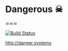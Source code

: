 # Dangerous ☠

☠☠☠

[![Build Status](https://travis-ci.org/JuanitoFatas/dangerous.svg?branch=master)](https://travis-ci.org/JuanitoFatas/dangerous)

<http://danger.systems>
